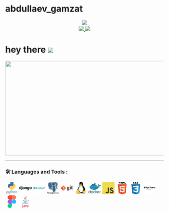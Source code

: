 # abdullaev_gamzat
<div id="header" align="center">
	<img src="https://media.giphy.com/media/v1.Y2lkPTc5MGI3NjExem9nOXJ6eHlhcjZmZjg5OXk4d2N5OHhiM2MzdWYyZ3kzbTdpN293YyZlcD12MV9pbnRlcm5hbF9naWZfYnlfaWQmY3Q9cw/M9gbBd9nbDrOTu1Mqx/giphy.gif" width="100"/>
</div>

<div id="badges" align="center">
  <a href="t.me/@gamzat">
  	<img src="https://img.shields.io/badge/Telegram-blue?logo=telegram&logoColor=black&style=for-the-badge"/>
  </a>
  <img src="https://komarev.com/ghpvc/?username=GGGamzat&style=flat-square&color=blue"/>
</div>

<h1>
  hey there
  <img src="https://media.giphy.com/media/hvRJCLFzcasrR4ia7z/giphy.gif" width="30px"/>
</h1>

<div align="center">
  <img src="https://media.giphy.com/media/dWesBcTLavkZuG35MI/giphy.gif" width="600" height="300"/>
</div>

---

### :hammer_and_wrench: Languages and Tools :
<div>
	<img src="https://github.com/devicons/devicon/blob/master/icons/python/python-original-wordmark.svg" width="40" height="40">
	<img src="https://github.com/devicons/devicon/blob/master/icons/django/django-plain-wordmark.svg" width="40" height="40">
	<img src="https://github.com/devicons/devicon/blob/master/icons/fastapi/fastapi-original-wordmark.svg" width="40" height="40">
	<img src="https://github.com/devicons/devicon/blob/master/icons/postgresql/postgresql-original-wordmark.svg" width="40" height="40">
	<img src="https://github.com/devicons/devicon/blob/master/icons/git/git-original-wordmark.svg" width="40" height="40">
	<img src="https://github.com/devicons/devicon/blob/master/icons/linux/linux-original.svg" width="40" height="40">
	<img src="https://github.com/devicons/devicon/blob/master/icons/docker/docker-original-wordmark.svg" width="40" height="40">
	<img src="https://github.com/devicons/devicon/blob/master/icons/javascript/javascript-original.svg" width="40" height="40">
	<img src="https://github.com/devicons/devicon/blob/master/icons/html5/html5-original-wordmark.svg" width="40" height="40">
	<img src="https://github.com/devicons/devicon/blob/master/icons/css3/css3-original-wordmark.svg" width="40" height="40">
	<img src="https://github.com/devicons/devicon/blob/master/icons/pycharm/pycharm-original-wordmark.svg" width="40" height="40">
	<img src="https://github.com/devicons/devicon/blob/master/icons/figma/figma-original.svg" width="40" height="40">
	<img src="https://github.com/devicons/devicon/blob/master/icons/java/java-original-wordmark.svg" width="40" height="40">
</div>